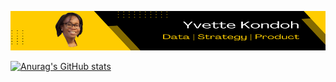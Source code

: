 ![I am GitHub Readme Generator's creator](https://github.com/yvetteekon/yvetteekon/blob/main/CORPORATE_RESIZED_V4.png)

[![Anurag's GitHub stats](https://github-readme-stats.vercel.app/api?username=yvetteekon&show_icons=true&theme=merko&count_private=true)](https://github.com/anuraghazra/github-readme-stats)
